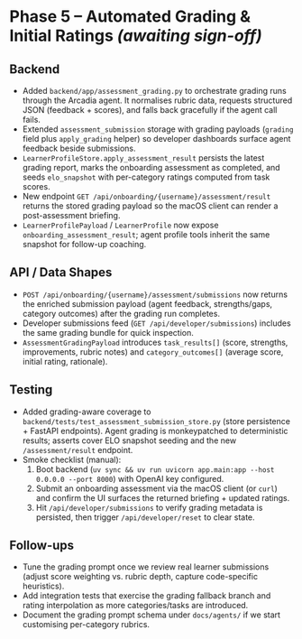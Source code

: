 <!-- Status will be flipped to “completed” once user sign-off is captured for Phase 5 -->

# Phase 5 – Automated Grading & Initial Ratings *(awaiting sign-off)*

## Backend
- Added `backend/app/assessment_grading.py` to orchestrate grading runs through the Arcadia agent. It normalises rubric data, requests structured JSON (feedback + scores), and falls back gracefully if the agent call fails.
- Extended `assessment_submission` storage with grading payloads (`grading` field plus `apply_grading` helper) so developer dashboards surface agent feedback beside submissions.
- `LearnerProfileStore.apply_assessment_result` persists the latest grading report, marks the onboarding assessment as completed, and seeds `elo_snapshot` with per-category ratings computed from task scores.
- New endpoint `GET /api/onboarding/{username}/assessment/result` returns the stored grading payload so the macOS client can render a post-assessment briefing.
- `LearnerProfilePayload` / `LearnerProfile` now expose `onboarding_assessment_result`; agent profile tools inherit the same snapshot for follow-up coaching.

## API / Data Shapes
- `POST /api/onboarding/{username}/assessment/submissions` now returns the enriched submission payload (agent feedback, strengths/gaps, category outcomes) after the grading run completes.
- Developer submissions feed (`GET /api/developer/submissions`) includes the same grading bundle for quick inspection.
- `AssessmentGradingPayload` introduces `task_results[]` (score, strengths, improvements, rubric notes) and `category_outcomes[]` (average score, initial rating, rationale).

## Testing
- Added grading-aware coverage to `backend/tests/test_assessment_submission_store.py` (store persistence + FastAPI endpoints). Agent grading is monkeypatched to deterministic results; asserts cover ELO snapshot seeding and the new `/assessment/result` endpoint.
- Smoke checklist (manual):
  1. Boot backend (`uv sync && uv run uvicorn app.main:app --host 0.0.0.0 --port 8000`) with OpenAI key configured.
  2. Submit an onboarding assessment via the macOS client (or `curl`) and confirm the UI surfaces the returned briefing + updated ratings.
  3. Hit `/api/developer/submissions` to verify grading metadata is persisted, then trigger `/api/developer/reset` to clear state.

## Follow-ups
- Tune the grading prompt once we review real learner submissions (adjust score weighting vs. rubric depth, capture code-specific heuristics).
- Add integration tests that exercise the grading fallback branch and rating interpolation as more categories/tasks are introduced.
- Document the grading prompt schema under `docs/agents/` if we start customising per-category rubrics.
